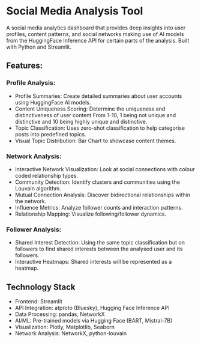 # Social Media Analysis Tool 
A social media analytics dashboard that provides deep insights into user profiles, content patterns, and social networks making use of AI models from the HuggingFace Inference API for certain parts of the analysis. Built with Python and Streamlit.

## Features:

### Profile Analysis:

- Profile Summaries: Create detailed summaries about user accounts using HuggingFace AI models.
- Content Uniqueness Scoring: Determine the uniqueness and distinctiveness of user content From 1-10, 1 being not unique and distinctive and 10 being highly unique and distinctive.
- Topic Classification: Uses zero-shot classification to help categorise posts into predefined topics. 
- Visual Topic Distribution: Bar Chart to showcase content themes.

### Network Analysis:

- Interactive Network Visualization: Look at social connections with colour coded relationship types.
- Community Detection: Identify clusters and communities using the Louvain algorithm.
- Mutual Connection Analysis: Discover bidirectional relationships within the network.
- Influence Metrics: Analyze follower counts and interaction patterns.
- Relationship Mapping: Visualize following/follower dynamics.

### Follower Analysis:

- Shared Interest Detection: Using the same topic classification but on followers to find shared interests between the analysed user and its followers.
- Interactive Heatmaps: Shared interests will be represented as a heatmap.

## Technology Stack

- Frontend: Streamlit
- API Integration: atproto (Bluesky), Hugging Face Inference API
- Data Processing: pandas, NetworkX
- AI/ML: Pre-trained models via Hugging Face (BART, Mistral-7B)
- Visualization: Plotly, Matplotlib, Seaborn
- Network Analysis: NetworkX, python-louvain


